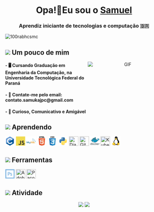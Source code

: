 <h1 align="center">Opa!👋Eu sou o <a href="https://github.com/saamukai" target="blank">
Samuel</a></h1>
<h3 align="center"> Aprendiz iniciante de tecnologias e computação &#127463;&#127479</h3>

<p align="left"> <img src="https://komarev.com/ghpvc/?username=saamukai&label=Profile%20views&color=0e75b6&style=flat" alt="100rabhcsmc" /> </p>

## <img src="https://media2.giphy.com/media/QssGEmpkyEOhBCb7e1/giphy.gif?cid=ecf05e47a0n3gi1bfqntqmob8g9aid1oyj2wr3ds3mg700bl&rid=giphy.gif" width ="25"><b> Um pouco de mim</b>

<p align="center">
<a target="_blank" align="center">
<img align="right" top="120" height="150" width="240" alt="GIF" src="https://64.media.tumblr.com/tumblr_m8wnqaK0Td1rtyx3fo1_r1_500.gifv">
</a>
<h4 align="left">- 🖥️ Cursando Graduação em Engenharia da Computação, na Universidade Tecnológica Federal do Paraná</h4>
<h4 align="left">- 📧 Contate-me pelo email: contato.samukajpc@gmail.com</h4>
<h4 align="left">- 😬 Curioso, Comunicativo e Amigável</h4>
</p>

## <img src="https://media2.giphy.com/media/QssGEmpkyEOhBCb7e1/giphy.gif?cid=ecf05e47a0n3gi1bfqntqmob8g9aid1oyj2wr3ds3mg700bl&rid=giphy.gif" width ="25"><b> Aprendendo</b>

<p align="left"> 

<a target="_blank"> <img src="https://raw.githubusercontent.com/devicons/devicon/master/icons/c/c-original.svg" title="Linguagem C" width="30" height="30"/> </a>
<a target="_blank" rel="noreferrer"> <img src="https://raw.githubusercontent.com/devicons/devicon/master/icons/javascript/javascript-original.svg" title="JavaScript" width="30" height="30"/></a>
<a target="_blank"> <img src="https://raw.githubusercontent.com/devicons/devicon/master/icons/mysql/mysql-original-wordmark.svg" title="MySQL" width="30" height="30"/> </a>
<a target="_blank" rel="noreferrer"> <img src="https://raw.githubusercontent.com/devicons/devicon/master/icons/html5/html5-original-wordmark.svg" title="HTML" width="30" height="30"/> </a> 
<a target="_blank" rel="noreferrer"> <img src="https://raw.githubusercontent.com/devicons/devicon/master/icons/css3/css3-original-wordmark.svg" title="CSS" width="30" height="30"/></a> 
<a target="_blank" rel="noreferrer"> <img src="https://raw.githubusercontent.com/devicons/devicon/master/icons/python/python-original.svg" title="Python3" width="30" height="30"/> </a> 
<a target="_blank" rel="noreferrer"> <img src="https://cdn.worldvectorlogo.com/logos/django.svg" title="Django Framework" width="30" height="30"/> </a>
<a target="_blank" rel="noreferrer"> <img src="https://www.vectorlogo.zone/logos/git-scm/git-scm-icon.svg" title="Git" width="30" height="30"/> </a> 
<a target="_blank" rel="noreferrer"> <img src="https://raw.githubusercontent.com/devicons/devicon/master/icons/docker/docker-original-wordmark.svg" title="Docker" width="30" height="30"/> </a>
<a target="_blank" rel="noreferrer"/> <img src="https://www.vectorlogo.zone/logos/kubernetes/kubernetes-icon.svg" title="Kubernetes" width="30" height="30"/> </a>
<a target="_blank" rel="noreferrer"> <img src="https://raw.githubusercontent.com/devicons/devicon/master/icons/linux/linux-original.svg" title="Dsitribuições Linux" width="30" height="30"/> </a> 

## <img src="https://media2.giphy.com/media/QssGEmpkyEOhBCb7e1/giphy.gif?cid=ecf05e47a0n3gi1bfqntqmob8g9aid1oyj2wr3ds3mg700bl&rid=giphy.gif" width ="25"><b> Ferramentas</b>
<a target="_blank" rel="noreferrer"> <img src="https://raw.githubusercontent.com/devicons/devicon/master/icons/photoshop/photoshop-line.svg" title="Adobe Photoshop" width="30" height="30"/> </a>
<a target="_blank"> <img src="https://cdn-icons-png.flaticon.com/512/5968/5968472.png" title="Adobe Illustrator" width="30" height="30"/></a>
<a target="_blank"> <img src="https://cdn-icons-png.flaticon.com/512/732/732220.png" title="Pacote Office/Excel" width="30" height="30"/> </a>

## <img src="https://media2.giphy.com/media/QssGEmpkyEOhBCb7e1/giphy.gif?cid=ecf05e47a0n3gi1bfqntqmob8g9aid1oyj2wr3ds3mg700bl&rid=giphy.gif" width ="25"><b> Atividade</b>
<div align="center">
<img height="220" src="https://github-readme-stats.vercel.app/api?username=saamukai&show_icons=true&theme=highcontrast"/>
<img height="220" src="https://github-readme-stats.vercel.app/api/top-langs?username=saamukai&show_icons=true&theme=highcontrast"/>
</div>

<!-- ## <img src="https://media2.giphy.com/media/QssGEmpkyEOhBCb7e1/giphy.gif?cid=ecf05e47a0n3gi1bfqntqmob8g9aid1oyj2wr3ds3mg700bl&rid=giphy.gif" width ="25"><b> Me encontre nas redes sociais</b>
<p align="left">
 <div align="left"  class="icons-social" style="margin-left: 10px;">
        <a style="margin-left: 10px;"  target="_blank" href="https://www.linkedin.com/in/samuel-jonathan-47689423b/">
			<img src="https://img.icons8.com/doodle/40/000000/linkedin--v2.png"></a>
        <a style="margin-left: 10px;" target="_blank" href="https://github.com/saamukai">
		<img src="https://img.icons8.com/doodle/40/000000/github--v1.png"></a>
        <a style="margin-left: 10px;" target="_blank" href="https://instagram.com/saamukai">
			<img src="https://img.icons8.com/doodle/40/000000/instagram-new--v2.png"></a> 
		<a style="margin-left: 10px;" target="_blank" href="https://twitter.com/saamukai">
			<img src="https://img.icons8.com/doodle/1x/twitter-squared--v2.png" ></a> 
		     <a style="margin-left: 10px;" target="_blank" href="https://www.youtube.com/saamukai">
				<img src="https://img.icons8.com/doodle/1x/youtube--v2.png" ></a> 
      </div>
</p> -->


<!-- <a target="_blank" rel="noreferrer"> <img src="https://raw.githubusercontent.com/devicons/devicon/master/icons/java/java-original.svg" title="java" width="30" height="30"/> </a> 
<a target="_blank" rel="noreferrer"> <img src="https://raw.githubusercontent.com/devicons/devicon/master/icons/react/react-original-wordmark.svg" alt="react" width="30" height="30"/> </a>
<a target="_blank" rel="noreferrer"> <img src="https://raw.githubusercontent.com/devicons/devicon/master/icons/nodejs/nodejs-original-wordmark.svg" alt="nodejs" width="30" height="30"/></a>
<a target="_blank" rel="noreferrer"><img src="https://cdn.worldvectorlogo.com/logos/arduino-1.svg" alt="arduino" width="30" height="30"/> </a>
-->
